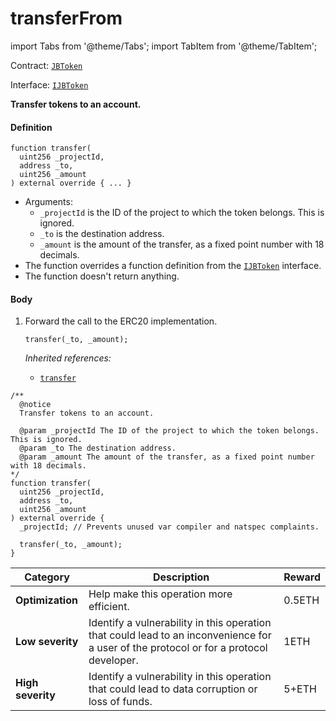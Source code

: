 # transferFrom

import Tabs from '@theme/Tabs';
import TabItem from '@theme/TabItem';

Contract: [`JBToken`](/v4/deprecated/v2/contracts/jbtoken/README.md)​‌

Interface: [`IJBToken`](/v4/deprecated/v2/interfaces/ijbtoken.md)

<Tabs>
<TabItem value="Step by step" label="Step by step">

**Transfer tokens to an account.**

#### Definition

```
function transfer(
  uint256 _projectId,
  address _to,
  uint256 _amount
) external override { ... }
```

* Arguments:
  * `_projectId` is the ID of the project to which the token belongs. This is ignored.
  * `_to` is the destination address.
  * `_amount` is the amount of the transfer, as a fixed point number with 18 decimals.
* The function overrides a function definition from the [`IJBToken`](/v4/deprecated/v2/interfaces/ijbtoken.md) interface.
* The function doesn't return anything.

#### Body

1.  Forward the call to the ERC20 implementation.

    ```
    transfer(_to, _amount);
    ```

    _Inherited references:_

    * [`transfer`](https://docs.openzeppelin.com/contracts/4.x/api/token/erc20#IERC20-transfer-address-uint256-)

</TabItem>

<TabItem value="Code" label="Code">

```
/**
  @notice
  Transfer tokens to an account.

  @param _projectId The ID of the project to which the token belongs. This is ignored.
  @param _to The destination address.
  @param _amount The amount of the transfer, as a fixed point number with 18 decimals.
*/
function transfer(
  uint256 _projectId,
  address _to,
  uint256 _amount
) external override {
  _projectId; // Prevents unused var compiler and natspec complaints.

  transfer(_to, _amount);
}
```

</TabItem>

<TabItem value="Bug bounty" label="Bug bounty">

| Category          | Description                                                                                                                            | Reward |
| ----------------- | -------------------------------------------------------------------------------------------------------------------------------------- | ------ |
| **Optimization**  | Help make this operation more efficient.                                                                                               | 0.5ETH |
| **Low severity**  | Identify a vulnerability in this operation that could lead to an inconvenience for a user of the protocol or for a protocol developer. | 1ETH   |
| **High severity** | Identify a vulnerability in this operation that could lead to data corruption or loss of funds.                                        | 5+ETH  |

</TabItem>
</Tabs>
